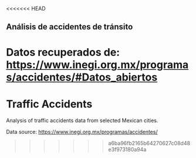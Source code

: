 <<<<<<< HEAD
## Análisis de accidentes de tránsito


Datos recuperados de: https://www.inegi.org.mx/programas/accidentes/#Datos_abiertos
=======
# Traffic Accidents


Analysis of traffic accidents data from selected Mexican cities. 

Data source: https://www.inegi.org.mx/programas/accidentes/
>>>>>>> a6ba96fb2165b64270627c08d48e3f973180a94a
